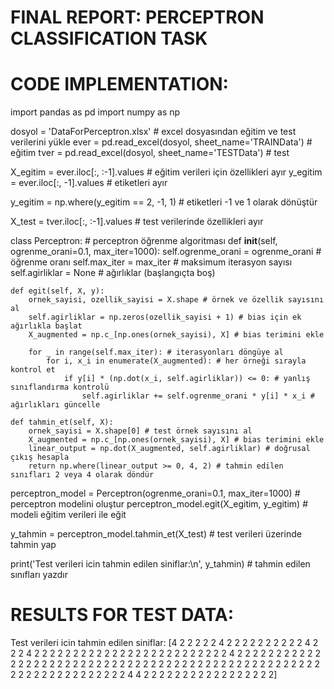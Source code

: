 # FINAL REPORT: PERCEPTRON CLASSIFICATION TASK

# CODE IMPLEMENTATION:

import pandas as pd
import numpy as np

dosyol = 'DataForPerceptron.xlsx' # excel dosyasından eğitim ve test verilerini yükle
ever = pd.read_excel(dosyol, sheet_name='TRAINData') # eğitim 
tver = pd.read_excel(dosyol, sheet_name='TESTData') # test 

X_egitim = ever.iloc[:, :-1].values # eğitim verileri için özellikleri ayır
y_egitim = ever.iloc[:, -1].values # etiketleri ayır

y_egitim = np.where(y_egitim == 2, -1, 1) # etiketleri -1 ve 1 olarak dönüştür

X_test = tver.iloc[:, :-1].values # test verilerinde özellikleri ayır

class Perceptron: # perceptron öğrenme algoritması
    def __init__(self, ogrenme_orani=0.1, max_iter=1000):
        self.ogrenme_orani = ogrenme_orani # öğrenme oranı
        self.max_iter = max_iter # maksimum iterasyon sayısı
        self.agirliklar = None # ağırlıklar (başlangıçta boş)

    def egit(self, X, y):
        ornek_sayisi, ozellik_sayisi = X.shape # örnek ve özellik sayısını al
        self.agirliklar = np.zeros(ozellik_sayisi + 1) # bias için ek ağırlıkla başlat
        X_augmented = np.c_[np.ones(ornek_sayisi), X] # bias terimini ekle

        for _ in range(self.max_iter): # iterasyonları döngüye al
            for i, x_i in enumerate(X_augmented): # her örneği sırayla kontrol et
                if y[i] * (np.dot(x_i, self.agirliklar)) <= 0: # yanlış sınıflandırma kontrolü
                    self.agirliklar += self.ogrenme_orani * y[i] * x_i # ağırlıkları güncelle

    def tahmin_et(self, X):
        ornek_sayisi = X.shape[0] # test örnek sayısını al
        X_augmented = np.c_[np.ones(ornek_sayisi), X] # bias terimini ekle
        linear_output = np.dot(X_augmented, self.agirliklar) # doğrusal çıkış hesapla
        return np.where(linear_output >= 0, 4, 2) # tahmin edilen sınıfları 2 veya 4 olarak döndür

perceptron_model = Perceptron(ogrenme_orani=0.1, max_iter=1000) # perceptron modelini oluştur
perceptron_model.egit(X_egitim, y_egitim) # modeli eğitim verileri ile eğit

y_tahmin = perceptron_model.tahmin_et(X_test) # test verileri üzerinde tahmin yap

print('Test verileri icin tahmin edilen siniflar:\n', y_tahmin) # tahmin edilen sınıfları yazdır

# RESULTS FOR TEST DATA:

Test verileri icin tahmin edilen siniflar:
[4 2 2 2 2 2 4 2 2 2 2 2 2 2 2 2 2 4 2 2 2 4 2 2 2 2 2 2 2 2 2 2 2 2 2 2 2
 2 2 2 2 2 2 2 2 2 2 4 2 2 2 2 2 2 2 2 2 2 2 2 2 2 2 2 2 2 2 2 2 2 2 2 2 2
 2 2 2 2 2 2 2 2 2 2 2 2 2 2 2 2 2 2 2 2 2 2 2 2 2 2 2 2 2 2 2 2 2 2 2 2 2
 2 2 2 4 4 2 2 2 2 2 2 2 2 2 2 2 2 2 2 2 2 2]